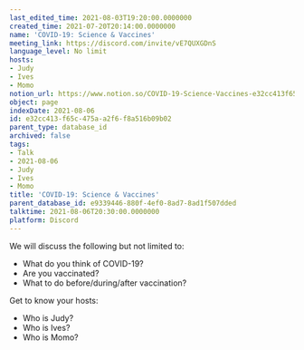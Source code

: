 ```yaml
---
last_edited_time: 2021-08-03T19:20:00.0000000
created_time: 2021-07-20T20:14:00.0000000
name: 'COVID-19: Science & Vaccines'
meeting_link: https://discord.com/invite/vE7QUXGDnS
language_level: No limit
hosts:
- Judy
- Ives
- Momo
notion_url: https://www.notion.so/COVID-19-Science-Vaccines-e32cc413f65c475aa2f6f8a516b09b02
object: page
indexDate: 2021-08-06
id: e32cc413-f65c-475a-a2f6-f8a516b09b02
parent_type: database_id
archived: false
tags:
- Talk
- 2021-08-06
- Judy
- Ives
- Momo
title: 'COVID-19: Science & Vaccines'
parent_database_id: e9339446-880f-4ef0-8ad7-8ad1f507dded
talktime: 2021-08-06T20:30:00.0000000
platform: Discord
---
```



We will discuss the following but not limited to:
   - What do you think of COVID-19?
   - Are you vaccinated?
   - What to do before/during/after vaccination?

Get to know your hosts:
   - Who is Judy?
   - Who is Ives?
   - Who is Momo?



